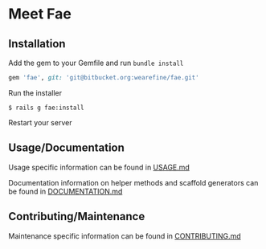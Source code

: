 # Meet Fae

## Installation

Add the gem to your Gemfile and run `bundle install`

```ruby
gem 'fae', git: 'git@bitbucket.org:wearefine/fae.git'
```
Run the installer

```
$ rails g fae:install
```

Restart your server

## Usage/Documentation

Usage specific information can be found in [USAGE.md](/wearefine/fae/src/master/USAGE.md)

Documentation information on helper methods and scaffold generators can be found in [DOCUMENTATION.md](/wearefine/fae/src/master/DOCUMENTATION.md)

## Contributing/Maintenance

Maintenance specific information can be found in [CONTRIBUTING.md](/wearefine/fae/src/master/CONTRIBUTING.md)





